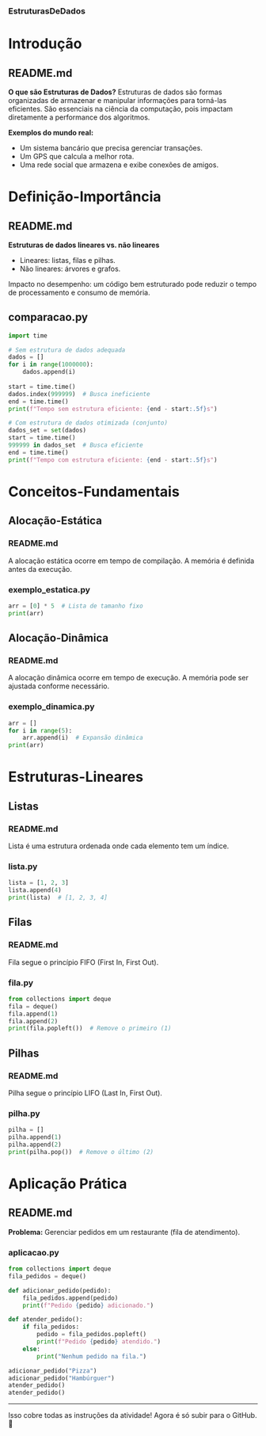 ### EstruturasDeDados

# Introdução
## README.md
**O que são Estruturas de Dados?**
Estruturas de dados são formas organizadas de armazenar e manipular informações para torná-las eficientes. São essenciais na ciência da computação, pois impactam diretamente a performance dos algoritmos.

**Exemplos do mundo real:**
- Um sistema bancário que precisa gerenciar transações.
- Um GPS que calcula a melhor rota.
- Uma rede social que armazena e exibe conexões de amigos.

# Definição-Importância
## README.md
**Estruturas de dados lineares vs. não lineares**
- Lineares: listas, filas e pilhas.
- Não lineares: árvores e grafos.

Impacto no desempenho: um código bem estruturado pode reduzir o tempo de processamento e consumo de memória.

## comparacao.py
```python
import time

# Sem estrutura de dados adequada
dados = []
for i in range(1000000):
    dados.append(i)
    
start = time.time()
dados.index(999999)  # Busca ineficiente
end = time.time()
print(f"Tempo sem estrutura eficiente: {end - start:.5f}s")

# Com estrutura de dados otimizada (conjunto)
dados_set = set(dados)
start = time.time()
999999 in dados_set  # Busca eficiente
end = time.time()
print(f"Tempo com estrutura eficiente: {end - start:.5f}s")
```

# Conceitos-Fundamentais
## Alocação-Estática
### README.md
A alocação estática ocorre em tempo de compilação. A memória é definida antes da execução.

### exemplo_estatica.py
```python
arr = [0] * 5  # Lista de tamanho fixo
print(arr)
```

## Alocação-Dinâmica
### README.md
A alocação dinâmica ocorre em tempo de execução. A memória pode ser ajustada conforme necessário.

### exemplo_dinamica.py
```python
arr = []
for i in range(5):
    arr.append(i)  # Expansão dinâmica
print(arr)
```

# Estruturas-Lineares
## Listas
### README.md
Lista é uma estrutura ordenada onde cada elemento tem um índice.

### lista.py
```python
lista = [1, 2, 3]
lista.append(4)
print(lista)  # [1, 2, 3, 4]
```

## Filas
### README.md
Fila segue o princípio FIFO (First In, First Out).

### fila.py
```python
from collections import deque
fila = deque()
fila.append(1)
fila.append(2)
print(fila.popleft())  # Remove o primeiro (1)
```

## Pilhas
### README.md
Pilha segue o princípio LIFO (Last In, First Out).

### pilha.py
```python
pilha = []
pilha.append(1)
pilha.append(2)
print(pilha.pop())  # Remove o último (2)
```

# Aplicação Prática
## README.md
**Problema:** Gerenciar pedidos em um restaurante (fila de atendimento).

### aplicacao.py
```python
from collections import deque
fila_pedidos = deque()

def adicionar_pedido(pedido):
    fila_pedidos.append(pedido)
    print(f"Pedido {pedido} adicionado.")

def atender_pedido():
    if fila_pedidos:
        pedido = fila_pedidos.popleft()
        print(f"Pedido {pedido} atendido.")
    else:
        print("Nenhum pedido na fila.")

adicionar_pedido("Pizza")
adicionar_pedido("Hambúrguer")
atender_pedido()
atender_pedido()
```

---

Isso cobre todas as instruções da atividade! Agora é só subir para o GitHub. 🚀
